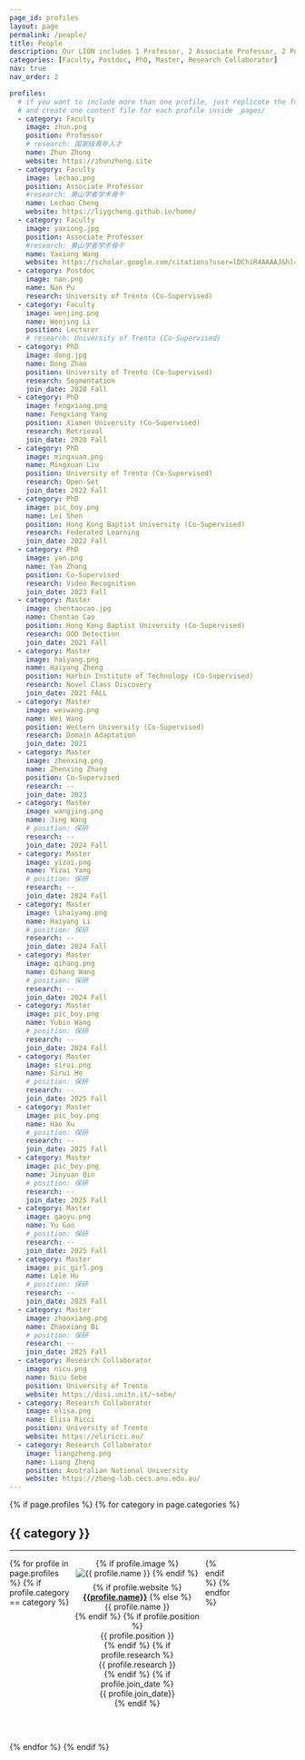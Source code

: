 ```yaml
---
page_id: profiles
layout: page
permalink: /people/
title: People
description: Our LION includes 1 Professor, 2 Associate Professor, 2 Postdocs, 5 PhD students and 9 Master students. We also closely collaborate with international senior researchers.
categories: [Faculty, Postdoc, PhD, Master, Research Collaborator]
nav: true
nav_order: 2

profiles:
  # if you want to include more than one profile, just replicate the following block
  # and create one content file for each profile inside _pages/
  - category: Faculty
    image: zhun.png
    position: Professor
    # research: 国家级青年人才
    name: Zhun Zhong
    website: https://zhunzhong.site
  - category: Faculty
    image: lechao.png
    position: Associate Professor
    #research: 黄山学者学术骨干
    name: Lechao Cheng
    website: https://liygcheng.github.io/home/
  - category: Faculty
    image: yaxiong.jpg
    position: Associate Professor
    #research: 黄山学者学术骨干
    name: Yaxiong Wang
    website: https://scholar.google.com/citations?user=lDChiR4AAAAJ&hl=zh-CN
  - category: Postdoc
    image: nan.png
    name: Nan Pu
    research: University of Trento (Co-Supervised)
  - category: Faculty
    image: wenjing.png
    name: Wenjing Li
    position: Lecturer
    # research: University of Trento (Co-Supervised)
  - category: PhD
    image: dong.jpg
    name: Dong Zhao
    position: University of Trento (Co-Supervised)
    research: Segmentation
    join_date: 2020 Fall
  - category: PhD
    image: fengxiang.png
    name: Fengxiang Yang
    position: Xiamen University (Co-Supervised)
    research: Retrieval
    join_date: 2020 Fall
  - category: PhD
    image: mingxuan.png
    name: Mingxuan Liu
    position: University of Trento (Co-Supervised)
    research: Open-Set
    join_date: 2022 Fall
  - category: PhD
    image: pic_boy.png
    name: Lei Shen
    position: Hong Kong Baptist University (Co-Supervised)
    research: Federated Learning
    join_date: 2022 Fall
  - category: PhD
    image: yan.png
    name: Yan Zhang
    position: Co-Supervised
    research: Video Recognition
    join_date: 2023 Fall
  - category: Master
    image: chentaocao.jpg
    name: Chentao Cao
    position: Hong Kong Baptist University (Co-Supervised)
    research: OOD Detection
    join_date: 2021 Fall
  - category: Master
    image: haiyang.png
    name: Haiyang Zheng
    position: Harbin Institute of Technology (Co-Supervised)
    research: Novel Class Discovery
    join_date: 2021 FALL
  - category: Master
    image: weiwang.png
    name: Wei Wang
    position: Western University (Co-Supervised)
    research: Domain Adaptation
    join_date: 2021
  - category: Master
    image: zhenxing.png
    name: Zhenxing Zhang
    position: Co-Supervised
    research: --
    join_date: 2023
  - category: Master
    image: wangjing.png
    name: Jing Wang
    # position: 保研
    research: --
    join_date: 2024 Fall
  - category: Master
    image: yizai.png
    name: Yizai Yang
    # position: 保研
    research: --
    join_date: 2024 Fall
  - category: Master
    image: lihaiyang.png
    name: Haiyang Li
    # position: 保研
    research: --
    join_date: 2024 Fall
  - category: Master
    image: qihang.png
    name: Qihang Wang
    # position: 保研
    research: --
    join_date: 2024 Fall
  - category: Master
    image: pic_boy.png
    name: Yubin Wang
    # position: 保研
    research: --
    join_date: 2024 Fall
  - category: Master
    image: sirui.png
    name: Sirui He
    # position: 保研
    research: --
    join_date: 2025 Fall
  - category: Master
    image: pic_boy.png
    name: Hao Xu
    # position: 保研
    research: --
    join_date: 2025 Fall
  - category: Master
    image: pic_boy.png
    name: Jinyuan Qin
    # position: 保研
    research: --
    join_date: 2025 Fall
  - category: Master
    image: gaoyu.png
    name: Yu Gao
    # position: 保研
    research: --
    join_date: 2025 Fall
  - category: Master
    image: pic_girl.png
    name: Lele Hu
    # position: 保研
    research: --
    join_date: 2025 Fall
  - category: Master
    image: zhaoxiang.png
    name: Zhaoxiang Bi
    # position: 保研
    research: --
    join_date: 2025 Fall
  - category: Research Collaborator
    image: nicu.png
    name: Nicu Sebe
    position: University of Trento
    website: https://disi.unitn.it/~sebe/
  - category: Research Collaborator
    image: elisa.png
    name: Elisa Ricci
    position: University of Trento
    website: https://eliricci.eu/
  - category: Research Collaborator
    image: liangzheng.png
    name: Liang Zheng
    position: Australian National University
    website: https://zheng-lab.cecs.anu.edu.au/
---
```


<style>
  .category-section {
    margin-bottom: 60px;
  }
  .profile-grid {
    display: grid;
    grid-template-columns: repeat(5, 1fr);
    gap: 10px;
  }
  .profile {
    text-align: center;
    width: 220px;
  }
  .profile img {
    max-width: 100%;
    height: auto;
    border-radius: 10%;
  }
  .profile-info {
    margin-top: 8px;
  }
</style>


<div class="post">
  <article>
    {% if page.profiles %}
      {% for category in page.categories %}
        <div class="category-section">
          <h2>{{ category }}</h2>
          <hr />
          <div class="profile-grid">
            {% for profile in page.profiles %}
              {% if profile.category == category %}
                <div class="profile">
                  {% if profile.image %}
                    <img src="/assets/img/people/{{ profile.image }}" alt="{{ profile.name }}">
                  {% endif %}
                  <div class="profile-info">
                    {% if profile.website %}
                        <a href="{{profile.website}}" target="_blank"><b>{{profile.name}}</b></a>
                    {% else %}
                        <div>{{ profile.name }}</div>
                    {% endif %}
                    {% if profile.position %}
                        <div>{{ profile.position }}</div>
                    {% endif %}
                    {% if profile.research %}
                        <div>{{ profile.research }}</div>
                    {% endif %}
                    {% if profile.join_date %}
                        <div>{{ profile.join_date}}</div>
                    {% endif %}
                  </div>
                </div>
              {% endif %}
            {% endfor %}
          </div>
        </div>
      {% endfor %}
    {% endif %}
  </article>
</div>
